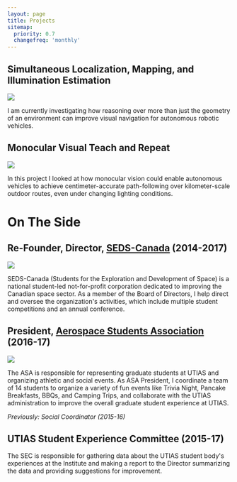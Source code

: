 ```yaml
---
layout: page
title: Projects
sitemap:
  priority: 0.7
  changefreq: 'monthly'
---
```


<h2>Simultaneous Localization, Mapping, and Illumination Estimation</h2>
<img src="{{ site.url }}/assets/pics/sun_bcnn.png"/>

I am currently investigating how reasoning over more than just the geometry of an environment can improve visual navigation for autonomous robotic vehicles.

<h2>Monocular Visual Teach and Repeat</h2>
<img src="{{ site.url }}/assets/pics/monovtr.png"/>

In this project I looked at how monocular vision could enable autonomous vehicles to achieve centimeter-accurate path-following over kilometer-scale outdoor routes, even under changing lighting conditions.


<h1>On The Side</h1>

<h2>Re-Founder, Director, <a href="http://seds.ca">SEDS-Canada</a> (2014-2017)</h2>
<a href="http://seds.ca">
<img src="{{ site.url }}/assets/pics/seds.jpg"/>
</a>

SEDS-Canada (Students for the Exploration and Development of Space) is a national student-led not-for-profit corporation dedicated to improving the Canadian space sector. As a member of the Board of Directors, I help direct and oversee the organization's activities, which include multiple student competitions and an annual conference.

<h2>President, <a href="http://arrow.utias.utoronto.ca/~asa/">Aerospace Students Association</a> (2016-17)</h2>

<a href="http://arrow.utias.utoronto.ca/~asa/">
<img src="{{ site.url }}/assets/pics/asa.jpg"/>
</a>

The ASA is responsible for representing graduate students at UTIAS and organizing athletic and social events. As ASA President, I coordinate a team of 14 students to organize a variety of fun events like Trivia Night, Pancake Breakfasts, BBQs, and Camping Trips, and collaborate with the UTIAS administration to improve the overall graduate student experience at UTIAS.

<i>Previously: Social Coordinator (2015-16)</i>

<h2>UTIAS Student Experience Committee (2015-17)</h2>
The SEC is responsible for gathering data about the UTIAS student body's experiences at the Institute and making a report to the Director summarizing the data and providing suggestions for improvement.
